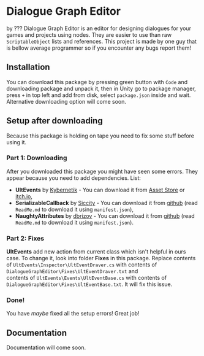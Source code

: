# Dialogue Graph Editor
by ???
Dialogue Graph Editor is an editor for designing dialogues for your games and projects using nodes. They are easier to use than raw `ScriptableObject` lists and references. This project is made by one guy that is bellow average programmer so if you encounter any bugs report them!
## Installation
You can download this package by pressing green button with `Code` and downloading package and unpack it, then in Unity go to package manager, press `+` in top left and add from disk, select `package.json` inside and wait.
Alternative downloading option will come soon.
## Setup after downloading
Because this package is holding on tape you need to fix some stuff before using it.
### Part 1: Downloading
After you downloaded this package you might have seen some errors. They appear because you need to add dependencies.
List:
 - **UltEvents** by [Kybernetik](https://forum.unity.com/members/kybernetik.174098/) - You can download it from [Asset Store](https://assetstore.unity.com/packages/tools/gui/ultevents-111307?aid=1100l8ah5&utm_source=aff) or [itch.io](https://kybernetik.itch.io/ultevents),
 - **SerializableCallback** by [Siccity](https://github.com/Siccity) - You can download it from [github](https://github.com/Siccity/SerializableCallback) (read `ReadMe.md` to download it using `manifest.json`),
 - **NaughtyAttributes** by [dbrizov](https://github.com/dbrizov) - You can download it from [github](https://github.com/dbrizov/NaughtyAttributes) (read `ReadMe.md` to download it using `manifest.json`).
### Part 2: Fixes
**UltEvents** add new action from current class which isn't helpful in ours case. To change it, look into folder **Fixes** in this package. 
Replace contents of `UltEvents\Inspector\UltEventDraver.cs` with contents of `DialogueGraphEditor\Fixes\UltEventDraver.txt` and  
contents of `UltEvents\Events\UltEventBase.cs` with contents of `DialogueGraphEditor\Fixes\UltEventBase.txt`.
It will fix this issue.
### Done!
You have *maybe* fixed all the setup errors! Great job!
## Documentation
Documentation will come soon.